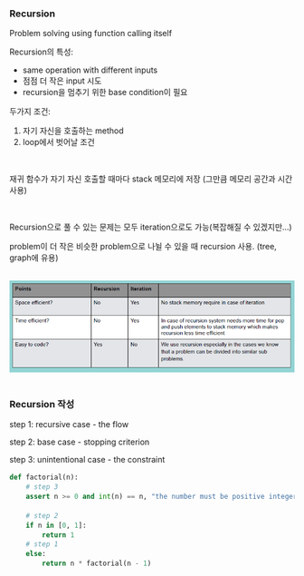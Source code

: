 ### Recursion

Problem solving using function calling itself

Recursion의 특성:
- same operation with different inputs
- 점점 더 작은 input 시도
- recursion을 멈추기 위한 base condition이 필요

두가지 조건:
1. 자기 자신을 호출하는 method
2. loop에서 벗어날 조건

<br/>

재귀 함수가 자기 자신 호출할 때마다 stack 메모리에 저장 (그만큼 메모리 공간과 시간 사용)

<br/>

Recursion으로 풀 수 있는 문제는 모두 iteration으로도 가능(복잡해질 수 있겠지만...)

problem이 더 작은 비슷한 problem으로 나뉠 수 있을 때 recursion 사용. (tree, graph에 유용)

<br/>

<img src = "../../Images/image1.PNG">

<br/>
<br/>

### Recursion 작성

step 1: recursive case - the flow

step 2: base case - stopping criterion

step 3: unintentional case - the constraint

```python
def factorial(n):
    # step 3
    assert n >= 0 and int(n) == n, "the number must be positive integer only"
    
    # step 2
    if n in [0, 1]:
        return 1
    # step 1
    else:
        return n * factorial(n - 1)
```